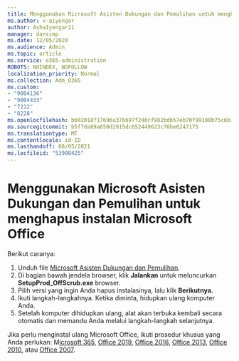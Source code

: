 ```yaml
---
title: Menggunakan Microsoft Asisten Dukungan dan Pemulihan untuk menghapus instalan Microsoft Office
ms.author: v-aiyengar
author: AshaIyengar21
manager: dansimp
ms.date: 12/05/2020
ms.audience: Admin
ms.topic: article
ms.service: o365-administration
ROBOTS: NOINDEX, NOFOLLOW
localization_priority: Normal
ms.collection: Adm_O365
ms.custom:
- "9004136"
- "9004433"
- "7212"
- "8228"
ms.openlocfilehash: b602018f17696a376697f240cf982bdb57eb70f99100b75c6b15867ee135bb5d
ms.sourcegitcommit: b5f7da89a650d2915dc652449623c78be6247175
ms.translationtype: MT
ms.contentlocale: id-ID
ms.lasthandoff: 08/05/2021
ms.locfileid: "53908425"
---
```

# <a name="use-microsoft-support-and-recovery-assistant-to-uninstall-microsoft-office"></a>Menggunakan Microsoft Asisten Dukungan dan Pemulihan untuk menghapus instalan Microsoft Office

Berikut caranya:

1. Unduh file [Microsoft Asisten Dukungan dan Pemulihan](https://go.microsoft.com/fwlink/?linkid=2139122).
1. Di bagian bawah jendela browser, klik **Jalankan** untuk meluncurkan **SetupProd_OffScrub.exe** browser.
1. Pilih versi yang ingin Anda hapus instalasinya, lalu klik **Berikutnya.**
1. Ikuti langkah-langkahnya. Ketika diminta, hidupkan ulang komputer Anda.
1. Setelah komputer dihidupkan ulang, alat akan terbuka kembali secara otomatis dan memandu Anda melalui langkah-langkah selanjutnya.

Jika perlu menginstal ulang Microsoft Office, ikuti prosedur khusus yang Anda perlukan: M[icrosoft 365](https://go.microsoft.com/fwlink/?linkid=2138843), [Office 2019](https://go.microsoft.com/fwlink/?linkid=2138843), [Office 2016](https://go.microsoft.com/fwlink/?linkid=2138919), [Office 2013](https://go.microsoft.com/fwlink/?linkid=2138919), [Office 2010](https://go.microsoft.com/fwlink/?linkid=2139237), atau [Office 2007](https://go.microsoft.com/fwlink/?linkid=2138644).